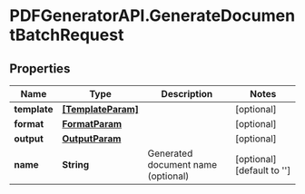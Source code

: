 # PDFGeneratorAPI.GenerateDocumentBatchRequest

## Properties

Name | Type | Description | Notes
------------ | ------------- | ------------- | -------------
**template** | [**[TemplateParam]**](TemplateParam.md) |  | [optional] 
**format** | [**FormatParam**](FormatParam.md) |  | [optional] 
**output** | [**OutputParam**](OutputParam.md) |  | [optional] 
**name** | **String** | Generated document name (optional) | [optional] [default to &#39;&#39;]


